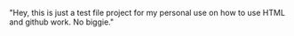 "Hey, this is just a test file project for my personal use on how to use HTML and github work. No biggie."
